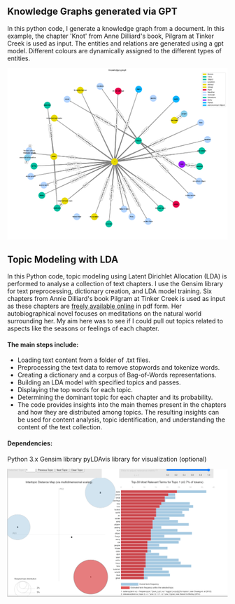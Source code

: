 ## Knowledge Graphs generated via GPT
In this python code, I generate a knowledge graph from a document. In this example, the chapter 'Knot' from Anne Dilliard's book, Pilgram at Tinker Creek is used as input. The entities and relations are generated using a gpt model. Different colours are dynamically assigned to the different types of entities.

![plot](knowledgegraph_knot.png)


## Topic Modeling with LDA
In this Python code, topic modeling using Latent Dirichlet Allocation (LDA) is performed to analyse a collection of text chapters. I use the Gensim library for text preprocessing, dictionary creation, and LDA model training. Six chapters from Annie Dilliard's book Pilgram at Tinker Creek is used as input as these chapters are [freely available online](file:///C:/Users/dedbl/Downloads/Annie%20Dillard%20-%20Pilgrim%20at%20Tinker%20Creek%20(pdf).pdf) in pdf form. Her autobiographical novel focuses on meditations on the natural world surrounding her. My aim here was to see if I could pull out topics related to aspects like the seasons or feelings of each chapter.


#### The main steps include:

- Loading text content from a folder of .txt files.
- Preprocessing the text data to remove stopwords and tokenize words.
- Creating a dictionary and a corpus of Bag-of-Words representations.
- Building an LDA model with specified topics and passes.
- Displaying the top words for each topic.
- Determining the dominant topic for each chapter and its probability.
- The code provides insights into the main themes present in the chapters and how they are distributed among topics. The resulting insights can be used for content analysis, topic identification, and understanding the content of the text collection.

#### Dependencies:

Python 3.x
Gensim library
pyLDAvis library for visualization (optional)


![plot](topic1.png)






